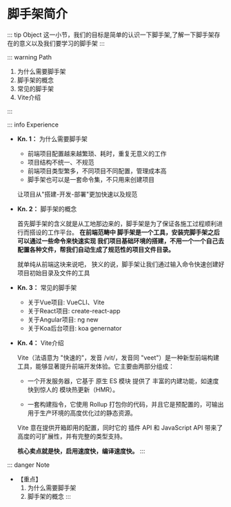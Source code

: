 # 脚手架简介

::: tip Object
这一小节，我们的目标是简单的认识一下脚手架,了解一下脚手架存在的意义以及我们要学习的脚手架
:::

::: warning Path

1. 为什么需要脚手架
2. 脚手架的概念
3. 常见的脚手架
4. Vite介绍

:::

::: info Experience

* **Kn. 1：** 为什么需要脚手架

  * 前端项目配置越来越繁琐、耗时，重复无意义的工作
  * 项目结构不统一、不规范
  * 前端项目类型繁多，不同项目不同配置，管理成本高
  * 脚手架也可以是一套命令集，不只用来创建项目

  让项目从"搭建-开发-部署"更加快速以及规范

* **Kn. 2：** 脚手架的概念

  首先脚手架的含义就是从工地那边来的，脚手架是为了保证各施工过程顺利进行而搭设的工作平台。
  **在前端范畴中 脚手架是一个工具，安装完脚手架之后可以通过一些命令来快速实现 我们项目基础环境的搭建，不用一个一个自己去配置各种文件，帮我们自动生成了规范性的项目文件目录。**

  就单纯从前端这块来说吧， 狭义的说，脚手架让我们通过输入命令快速创建好项目初始目录及文件的工具

* **Kn. 3：** 常见的脚手架
  * 关于Vue项目: VueCLI、Vite
  * 关于React项目: create-react-app
  * 关于Angular项目: ng new
  * 关于Koa后台项目: koa genernator

* **Kn. 4：** Vite介绍

  Vite（法语意为 "快速的"，发音 /vit/，发音同 "veet"）是一种新型前端构建工具，能够显著提升前端开发体验。它主要由两部分组成：

  * 一个开发服务器，它基于 原生 ES 模块 提供了 丰富的内建功能，如速度快到惊人的 模块热更新（HMR）。

  * 一套构建指令，它使用 Rollup 打包你的代码，并且它是预配置的，可输出用于生产环境的高度优化过的静态资源。

  Vite 意在提供开箱即用的配置，同时它的 插件 API 和 JavaScript API 带来了高度的可扩展性，并有完整的类型支持。

  **核心卖点就是快，启用速度快，编译速度快。**
:::

::: danger Note

* 【重点】
  1. 为什么需要脚手架
  2. 脚手架的概念
:::

